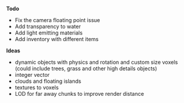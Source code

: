**Todo**
* Fix the camera floating point issue
* Add transparency to water
* Add light emitting materials
* Add inventory with different items

**Ideas**
* dynamic objects with physics and rotation and custom size voxels (could include trees, grass and other high details objects)
* integer vector
* clouds and floating islands
* textures to voxels
* LOD for far away chunks to improve render distance